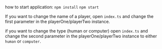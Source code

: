 how to start application:
`npm install`
`npm start`

If you want to change the name of a player, open `index.ts` and change the first parameter in the playerOne/playerTwo instance.

if you want to change the type (human or computer) open `index.ts` and change the second parameter in the playerOne/playerTwo instance to either `human` or `computer`.
